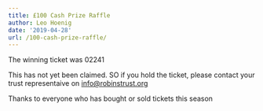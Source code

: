 ```yaml
---
title: £100 Cash Prize Raffle
author: Leo Hoenig
date: '2019-04-28'
url: /100-cash-prize-raffle/
---
```


The winning ticket was 02241

This has not yet been claimed. SO if you hold the ticket, please contact your trust representaive on info@robinstrust.org

Thanks to everyone who has bought or sold tickets this season
